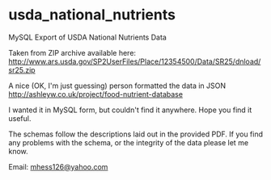 usda_national_nutrients
=======================

MySQL Export of USDA National Nutrients Data

Taken from ZIP archive available here:
http://www.ars.usda.gov/SP2UserFiles/Place/12354500/Data/SR25/dnload/sr25.zip

A nice (OK, I'm just guessing) person formatted the data in JSON
http://ashleyw.co.uk/project/food-nutrient-database

I wanted it in MySQL form, but couldn't find it anywhere.  Hope you find it useful.

The schemas follow the descriptions laid out in the provided PDF.  If you find any problems with the schema, or the integrity of the data please let me know.

Email:
mhess126@yahoo.com

